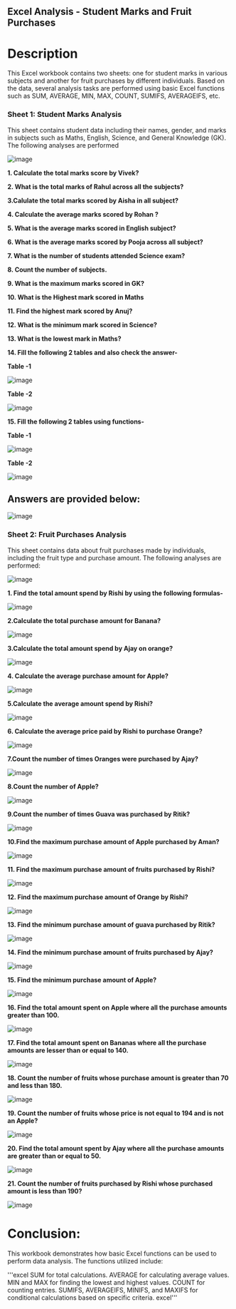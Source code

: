 ## Excel Analysis - Student Marks and Fruit Purchases

# Description
This Excel workbook contains two sheets: one for student marks in various subjects and another for fruit purchases by different individuals. Based on the data, several analysis tasks are performed using basic Excel functions such as SUM, AVERAGE, MIN, MAX, COUNT, SUMIFS, AVERAGEIFS, etc.

### Sheet 1: Student Marks Analysis
This sheet contains student data including their names, gender, and marks in subjects such as Maths, English, Science, and General Knowledge (GK). The following analyses are performed

		
![image](https://github.com/user-attachments/assets/4c2a98bf-5a14-4cbe-9ecd-32e19ed099c2)


**1. Calculate the total marks score by Vivek?**

**2. What is the total marks of Rahul across all the subjects?**

**3.Calulate the total marks scored by Aisha in all subject?**

**4. Calculate the average marks scored by Rohan ?**

**5. What is the average marks scored in English subject?**

**6. What is the average marks scored by Pooja across all subject?**

**7. What is the number of students  attended Science exam?**

**8. Count the number of subjects.**

**9. What is the maximum marks scored in GK?**

**10. What is the Highest mark scored in Maths**

**11. Find the highest mark scored by Anuj?**

**12. What is the minimum mark scored in Science?**

**13. What is the lowest mark in Maths?**

**14. Fill the following 2 tables and also check the answer-**

**Table -1**	

![image](https://github.com/user-attachments/assets/c4d36319-6b2d-484a-abee-659c315a9109)

**Table -2**		

![image](https://github.com/user-attachments/assets/84f898f4-6221-401d-a60a-11bdf4e4d823)

**15. Fill the following 2 tables using functions-**

**Table -1**		

![image](https://github.com/user-attachments/assets/c147f11a-5395-41ee-ae74-f9549694f84c)

**Table -2**		

![image](https://github.com/user-attachments/assets/f0275827-678a-47a1-b2c1-14aa6d7bc754)


## Answers are provided below:


![image](https://github.com/user-attachments/assets/d3fffdc9-a7e4-4d11-89de-66072c7cc6d7)

### Sheet 2: Fruit Purchases Analysis

This sheet contains data about fruit purchases made by individuals, including the fruit type and purchase amount. The following analyses are performed:


![image](https://github.com/user-attachments/assets/089539ff-ccc7-4e94-afdd-ea52cbb66cb3)

**1. Find the total amount spend by Rishi by using the following formulas-**

![image](https://github.com/user-attachments/assets/db7d3ba0-67d5-4126-8d0d-48ed4dbcb794)

**2.Calculate the total purchase amount for Banana?**

![image](https://github.com/user-attachments/assets/5c0a2506-cd24-48f4-aa67-956fc690637f)

**3.Calculate the total amount spend by Ajay on orange?**

![image](https://github.com/user-attachments/assets/5d232cfc-5775-43ed-a55a-444796ccb42e)

**4. Calculate the average purchase amount for Apple?**

![image](https://github.com/user-attachments/assets/fb64a6f8-3ec1-4843-8b96-c89170896d8c)

**5.Calculate the average amount spend by Rishi?**

![image](https://github.com/user-attachments/assets/8466b469-5489-44f3-97de-8310974573f3)

**6. Calculate the average price paid by Rishi to purchase Orange?**

![image](https://github.com/user-attachments/assets/607a029f-e01a-41a8-a7a2-240e8182893b)

**7.Count the number of times Oranges were purchased by Ajay?**

![image](https://github.com/user-attachments/assets/17e4213b-8b49-4a8f-be09-d4f44cce541c)

**8.Count the number of Apple?**

![image](https://github.com/user-attachments/assets/1dd4c352-8717-4f80-9b38-2422153c929b)

**9.Count the number of times Guava was purchased by Ritik?**

![image](https://github.com/user-attachments/assets/89356ec5-3ef3-435f-a828-c09211fed999)

**10.Find the maximum purchase amount of Apple purchased by Aman?**

![image](https://github.com/user-attachments/assets/2d298d5a-5d7d-4034-9428-bd5419536fba)

**11. Find the maximum purchase amount of fruits purchased by Rishi?**

![image](https://github.com/user-attachments/assets/df7e5e72-6561-4efa-a452-6c620d5f9af4)

**12. Find the maximum purchase amount of Orange by Rishi?**

![image](https://github.com/user-attachments/assets/e6518811-2de9-487f-8d03-e7a853c9109a)

**13. Find the minimum purchase amount of guava purchased by Ritik?**

![image](https://github.com/user-attachments/assets/58f654ca-e6b4-470e-9dea-1d3aa0466072)

**14. Find the minimum purchase amount of fruits purchased by Ajay?**

![image](https://github.com/user-attachments/assets/56c9a4ef-72e8-4afc-b792-d606048e189f)

**15. Find the minimum purchase amount of Apple?**

![image](https://github.com/user-attachments/assets/2c81e217-754c-4ce0-86fd-054afbf41761)

**16. Find the total amount spent on Apple where all the purchase amounts greater than 100.**

![image](https://github.com/user-attachments/assets/42806f3f-ba2b-42dd-bb65-6e09b1ecc037)

**17. Find the total amount spent on Bananas where all the purchase amounts  are lesser than or equal to 140.**

![image](https://github.com/user-attachments/assets/d04edf61-a799-40e0-a9e5-88f388d3e10a)

**18. Count the number of fruits whose purchase amount is greater than 70 and less than 180.**

![image](https://github.com/user-attachments/assets/538ca585-d006-4217-9ccf-3fb6ea709dd2)

**19. Count the number of fruits whose price is not equal to 194 and is not an Apple?**

![image](https://github.com/user-attachments/assets/57541cf2-3b58-45fd-979a-202c7ea23a06)

**20. Find the total amount spent by Ajay where all the purchase amounts are greater than or equal to 50.**

![image](https://github.com/user-attachments/assets/477e4297-a1f3-4c92-be75-07855acfbedf)

**21. Count the number of fruits purchased by Rishi whose purchased amount is less than 190?**

![image](https://github.com/user-attachments/assets/1c3e6798-9e53-41a7-b16d-bcd80ae3cf20)

# Conclusion:
This workbook demonstrates how basic Excel functions can be used to perform data analysis. The functions utilized include:

'''excel
SUM for total calculations.
AVERAGE for calculating average values.
MIN and MAX for finding the lowest and highest values.
COUNT for counting entries.
SUMIFS, AVERAGEIFS, MINIFS, and MAXIFS for conditional calculations based on specific criteria. excel'''

